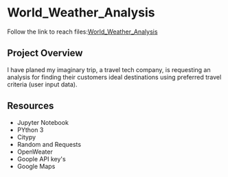 #                                                                      World_Weather_Analysis
Follow the link to reach files:[World_Weather_Analysis](https://github.com/JohnCselcuk/World_Weather_Analysis)

## Project Overview
I have planed my imaginary trip, a travel tech company, is requesting an analysis for finding their customers ideal destinations using preferred travel criteria (user input data).

## Resources
- Jupyter Notebook
- PYthon 3 
- Citypy
- Random and Requests
- OpenWeater
- Goople API key's
- Google Maps
